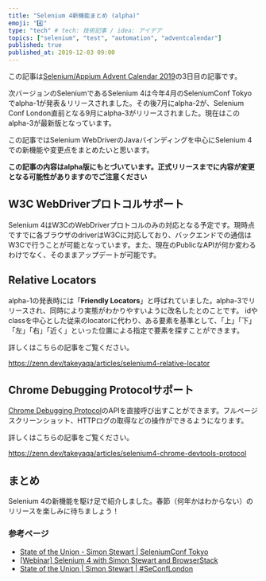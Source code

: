 ```yaml
---
title: "Selenium 4新機能まとめ (alpha)"
emoji: "4️⃣"
type: "tech" # tech: 技術記事 / idea: アイデア
topics: ["selenium", "test", "automation", "adventcalendar"]
published: true
published_at: 2019-12-03 09:00
---
```


この記事は[Selenium/Appium Advent Calendar 2019](https://qiita.com/advent-calendar/2019/selenium_and_appium)の3日目の記事です。

次バージョンのSeleniumであるSelenium 4は今年4月のSeleniumConf Tokyoでalpha-1が発表＆リリースされました。その後7月にalpha-2が、Selenium Conf London直前となる9月にalpha-3がリリースされました。現在はこのalpha-3が最新版となっています。

この記事ではSelenium WebDriverのJavaバインディングを中心にSelenium 4での新機能や変更点をまとめたいと思います。

**この記事の内容はalpha版にもとづいています。正式リリースまでに内容が変更となる可能性がありますのでご注意ください**

<!--more-->

## W3C WebDriverプロトコルサポート

Selenium 4はW3CのWebDriverプロトコルのみの対応となる予定です。現時点ですでに各ブラウザのdriverはW3Cに対応しており、バックエンドでの通信はW3Cで行うことが可能となっています。また、現在のPublicなAPIが何か変わるわけでなく、そのままアップデートが可能です。

## Relative Locators

alpha-1の発表時には「**Friendly Locators**」と呼ばれていました。alpha-3でリリースされ、同時により実態がわかりやすいように改名したとのことです。
idやclassを中心とした従来のlocatorに代わり、ある要素を基準として、「上」「下」「左」「右」「近く」といった位置による指定で要素を探すことができます。

詳しくはこちらの記事をご覧ください。

https://zenn.dev/takeyaqa/articles/selenium4-relative-locator

## Chrome Debugging Protocolサポート

[Chrome Debugging Protocol](https://chromedevtools.github.io/devtools-protocol/)のAPIを直接呼び出すことができます。フルページスクリーンショット、HTTPログの取得などの操作ができるようになります。

詳しくはこちらの記事をご覧ください。

https://zenn.dev/takeyaqa/articles/selenium4-chrome-devtools-protocol

## まとめ

Selenium 4の新機能を駆け足で紹介しました。春節（何年かはわからない）のリリースを楽しみに待ちましょう！

### 参考ページ

* [State of the Union - Simon Stewart \| SeleniumConf Tokyo](https://www.youtube.com/watch?v=NtEZ2aBszrc)
* [[Webinar] Selenium 4 with Simon Stewart and BrowserStack](https://www.browserstack.com/blog/webinar-selenium-4-with-simon-stewart/)
* [State of the Union \| Simon Stewart \| #SeConfLondon](https://www.youtube.com/watch?v=RGM4FtDA06M)
